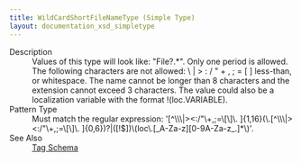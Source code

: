 ```yaml
---
title: WildCardShortFileNameType (Simple Type)
layout: documentation_xsd_simpletype
---
```

<dl>
  <dt>Description</dt>
  <dd>Values of this type will look like: "File?.*".  Only one period is allowed.  The following characters are not allowed: \ | &gt; : / " + , ; = [ ] less-than, or whitespace.  The name cannot be longer than 8 characters and the extension cannot exceed 3 characters.  The value could also be a localization variable with the format !(loc.VARIABLE).</dd>
  <dt>Pattern Type</dt>
  <dd>Must match the regular expression: '[^\\\|&gt;&lt;:/"\+,;=\[\]\. ]{1,16}(\.[^\\\|&gt;&lt;:/"\+,;=\[\]\. ]{0,6})?|([!$])\(loc\.[_A-Za-z][0-9A-Za-z_.]*\)'.</dd>
  <dt>See Also</dt>
  <dd>
    <a href="../">Tag Schema</a>
  </dd>
</dl>
